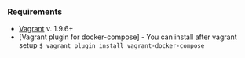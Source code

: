 ### Requirements

* [Vagrant](https://www.vagrantup.com/downloads.html) v. 1.9.6+  
* [Vagrant plugin for docker-compose] - You can install after vagrant setup  ```$ vagrant plugin install vagrant-docker-compose ```